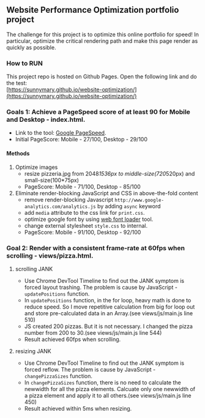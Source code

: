 ## Website Performance Optimization portfolio project

The challenge for this project is to optimize this online portfolio for speed! In particular, optimize the critical rendering path and make this page render as quickly as possible.

### How to RUN
This project repo is hosted on Github Pages. Open the following link and do the test:<br />
[https://sunnymary.github.io/website-optimization/](https://sunnymary.github.io/website-optimization/)

### Goals 1: Achieve a PageSpeed score of at least 90 for Mobile and Desktop - index.html.
* Link to the tool: [Google PageSpeed](https://developers.google.com/speed/pagespeed/insights/).
* Initial PageScore: Mobile - 27/100, Desktop - 29/100
#### Methods
1. Optimize images
   * resize pizzeria.jpg from 2048*1536px to middle-size(720*520px) and small-size(100*75px)
   * PageScore: Mobile - 71/100, Desktop - 85/100
2. Eliminate render-blocking JavaScript and CSS in above-the-fold content
   * remove render-blocking Javascript `http://www.google-analytics.com/analytics.js` by adding `async` keyword
   * add `media` attribute to the css link for `print.css`.
   * optimize google font by using [web font loader](https://github.com/typekit/webfontloader#google) tool.
   * change external stylesheet `style.css` to internal.
   * PageScore: Mobile - 91/100, Desktop - 92/100

### Goal 2: Render with a consistent frame-rate at 60fps when scrolling - views/pizza.html.
1. scrolling JANK
   * Use Chrome DevTool Timeline to find out the JANK symptom is forced layout trashing. The problem is cause by JavaScript - `updatePositions` function.
   * In `updatePositions` function, in the for loop, heavy math is done to reduce speed. So I move repetitive calculation from big for loop out and store pre-calculated data in an Array.(see views/js/main.js line 510)
   * JS created 200 pizzas. But it is not necessary. I changed the pizza number from 200 to 30.(see views/js/main.js line 544)
   * Result achieved 60fps when scrolling.

2. resizing JANK
   * Use Chrome DevTool Timeline to find out the JANK symptom is forced reflow. The problem is cause by JavaScript - `changePizzaSizes` function.
   * In `changePizzaSizes` function, there is no need to calculate the newwidth for all the pizza elements. Calcuate only one newwidth of a pizza element and apply it to all others.(see views/js/main.js line 450)
   * Result achieved within 5ms when resizing.



